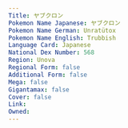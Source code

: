 ```yaml
---
﻿Title: ヤブクロン
Pokemon Name Japanese: ヤブクロン
Pokemon Name German: Unratütox
Pokemon Name English: Trubbish
Language Card: Japanese
National Dex Number: 568
Region: Unova
Regional Form: false
Additional Form: false
Mega: false
Gigantamax: false
Cover: false
Link: 
Owned: 
---
```

